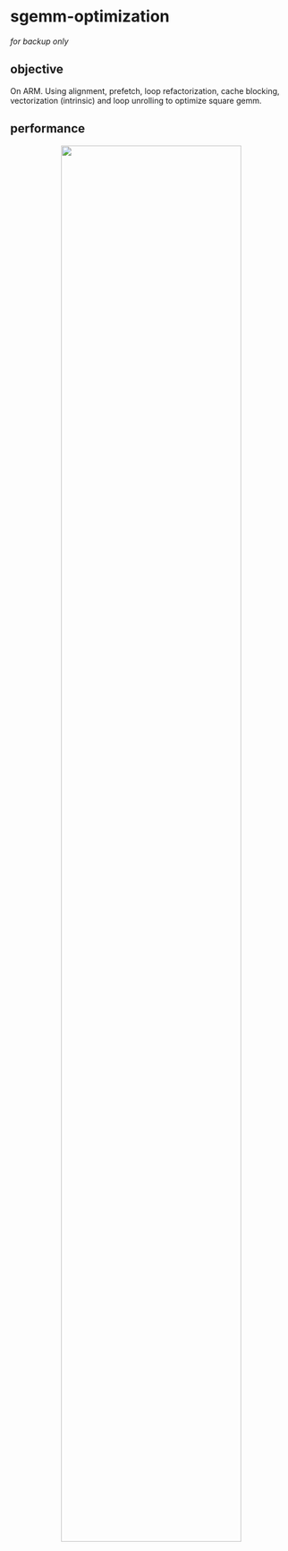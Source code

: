 # sgemm-optimization
*for backup only*
## objective
On ARM.
Using alignment, prefetch, loop refactorization, cache blocking, vectorization (intrinsic) and loop unrolling to optimize square gemm.

## performance

<div align=center><img width=80% src="https://user-images.githubusercontent.com/61134581/139575491-0425503a-40a7-4fd8-84d1-6ee6e075664c.jpg"/></div>
